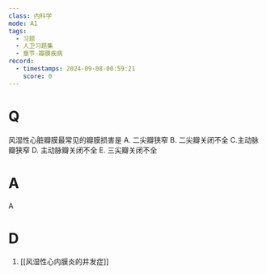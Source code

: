 ```yaml
---
class: 内科学
mode: A1
tags:
  - 习题
  - 人卫习题集
  - 章节-瓣膜疾病
record:
  - timestamps: 2024-09-08-00:59:21
    score: 0
---
```


# Q
风湿性心脏瓣膜最常见的瓣膜损害是
A. 二尖瓣狭窄 
B. 二尖瓣关闭不全
C.主动脉瓣狭窄 
D. 主动脉瓣关闭不全
E. 三尖瓣关闭不全
# A
A

# D
1. [[风湿性心内膜炎的并发症]]
